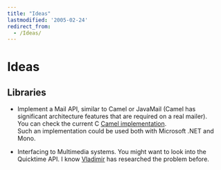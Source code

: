 ```yaml
---
title: "Ideas"
lastmodified: '2005-02-24'
redirect_from:
  - /Ideas/
---
```


Ideas
=====

Libraries
---------

-   Implement a Mail API, similar to Camel or JavaMail (Camel has significant architecture features that are required on a real mailer).<br/>
    You can check the current C [Camel implementation](http://cvs.gnome.org/bonsai/rview.cgi?dir=evolution%2Fcamel).<br/>
    Such an implementation could be used both with Microsoft .NET and Mono.

-   Interfacing to Multimedia systems. You might want to look into the Quicktime API. I know [Vladimir](mailto:vladimir@ximian.com) has researched the problem before.
